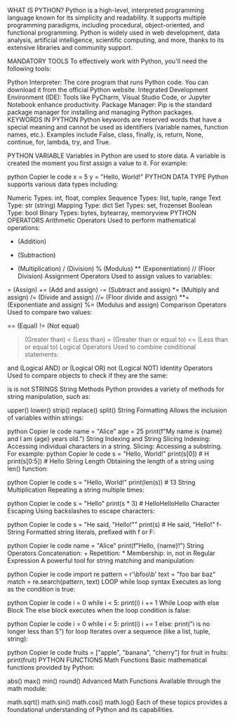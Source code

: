 WHAT IS PYTHON?
Python is a high-level, interpreted programming language known for its simplicity and readability. It supports multiple programming paradigms, including procedural, object-oriented, and functional programming. Python is widely used in web development, data analysis, artificial intelligence, scientific computing, and more, thanks to its extensive libraries and community support.

MANDATORY TOOLS
To effectively work with Python, you'll need the following tools:

Python Interpreter: The core program that runs Python code. You can download it from the official Python website.
Integrated Development Environment (IDE): Tools like PyCharm, Visual Studio Code, or Jupyter Notebook enhance productivity.
Package Manager: Pip is the standard package manager for installing and managing Python packages.
KEYWORDS IN PYTHON
Python keywords are reserved words that have a special meaning and cannot be used as identifiers (variable names, function names, etc.). Examples include False, class, finally, is, return, None, continue, for, lambda, try, and True.

PYTHON VARIABLE
Variables in Python are used to store data. A variable is created the moment you first assign a value to it. For example:

python
Copier le code
x = 5
y = "Hello, World!"
PYTHON DATA TYPE
Python supports various data types including:

Numeric Types: int, float, complex
Sequence Types: list, tuple, range
Text Type: str (string)
Mapping Type: dict
Set Types: set, frozenset
Boolean Type: bool
Binary Types: bytes, bytearray, memoryview
PYTHON OPERATORS
Arithmetic Operators
Used to perform mathematical operations:

+ (Addition)
- (Subtraction)
* (Multiplication)
/ (Division)
% (Modulus)
** (Exponentiation)
// (Floor Division)
Assignment Operators
Used to assign values to variables:

= (Assign)
+= (Add and assign)
-= (Subtract and assign)
*= (Multiply and assign)
/= (Divide and assign)
//= (Floor divide and assign)
**= (Exponentiate and assign)
%= (Modulus and assign)
Comparison Operators
Used to compare two values:

== (Equal)
!= (Not equal)
> (Greater than)
< (Less than)
>= (Greater than or equal to)
<= (Less than or equal to)
Logical Operators
Used to combine conditional statements:

and (Logical AND)
or (Logical OR)
not (Logical NOT)
Identity Operators
Used to compare objects to check if they are the same:

is
is not
STRINGS
String Methods
Python provides a variety of methods for string manipulation, such as:

upper()
lower()
strip()
replace()
split()
String Formatting
Allows the inclusion of variables within strings:

python
Copier le code
name = "Alice"
age = 25
print(f"My name is {name} and I am {age} years old.")
String Indexing and String Slicing
Indexing: Accessing individual characters in a string.
Slicing: Accessing a substring. For example:
python
Copier le code
s = "Hello, World!"
print(s[0])  # H
print(s[0:5])  # Hello
String Length
Obtaining the length of a string using len() function:

python
Copier le code
s = "Hello, World!"
print(len(s))  # 13
String Multiplication
Repeating a string multiple times:

python
Copier le code
s = "Hello"
print(s * 3)  # HelloHelloHello
Character Escaping
Using backslashes to escape characters:

python
Copier le code
s = "He said, \"Hello!\""
print(s)  # He said, "Hello!"
f-String
Formatted string literals, prefixed with f or F:

python
Copier le code
name = "Alice"
print(f"Hello, {name}!")
String Operators
Concatenation: +
Repetition: *
Membership: in, not in
Regular Expression
A powerful tool for string matching and manipulation:

python
Copier le code
import re
pattern = r'\bfoo\b'
text = "foo bar baz"
match = re.search(pattern, text)
LOOP
while loop syntax
Executes as long as the condition is true:

python
Copier le code
i = 0
while i < 5:
    print(i)
    i += 1
While Loop with else Block
The else block executes when the loop condition is false:

python
Copier le code
i = 0
while i < 5:
    print(i)
    i += 1
else:
    print("i is no longer less than 5")
for loop
Iterates over a sequence (like a list, tuple, string):

python
Copier le code
fruits = ["apple", "banana", "cherry"]
for fruit in fruits:
    print(fruit)
PYTHON FUNCTIONS
Math Functions
Basic mathematical functions provided by Python:

abs()
max()
min()
round()
Advanced Math Functions
Available through the math module:

math.sqrt()
math.sin()
math.cos()
math.log()
Each of these topics provides a foundational understanding of Python and its capabilities.
